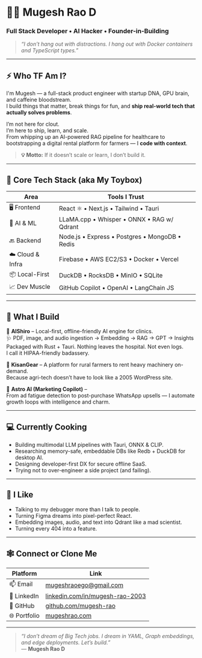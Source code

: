 # 👨‍💻 Mugesh Rao D

### Full Stack Developer • AI Hacker • Founder-in-Building

> _“I don’t hang out with distractions. I hang out with Docker containers and TypeScript types.”_

---

## ⚡ Who TF Am I?

I'm Mugesh — a full-stack product engineer with startup DNA, GPU brain, and caffeine bloodstream.  
I build things that matter, break things for fun, and **ship real-world tech that actually solves problems**.

I’m not here for clout.  
I’m here to ship, learn, and scale.  
From whipping up an AI-powered RAG pipeline for healthcare to bootstrapping a digital rental platform for farmers — I **code with context**.

> **💡 Motto:** If it doesn’t scale or learn, I don’t build it.

---

## 🧠 Core Tech Stack (aka My Toybox)

| Area | Tools I Trust |
|------|---------------|
| 🖥️ Frontend | React ⚛️ • Next.js • Tailwind • Tauri |
| 🧠 AI & ML | LLaMA.cpp • Whisper • ONNX • RAG w/ Qdrant |
| 🔙 Backend | Node.js • Express • Postgres • MongoDB • Redis |
| ☁️ Cloud & Infra | Firebase • AWS EC2/S3 • Docker • Vercel |
| 📦 Local-First | DuckDB • RocksDB • MinIO • SQLite |
| 📈 Dev Muscle | GitHub Copilot • OpenAI • LangChain JS |

---

## 🧬 What I Build

🚀 **AIShiro** – Local-first, offline-friendly AI engine for clinics.  
🩺 PDF, image, and audio ingestion → Embedding → RAG → GPT → Insights  
Packaged with Rust + Tauri. Nothing leaves the hospital. Not even logs.  
I call it HIPAA-friendly badassery.

🌾 **KisanGear** – A platform for rural farmers to rent heavy machinery on-demand.  
Because agri-tech doesn’t have to look like a 2005 WordPress site.

🤖 **Astro AI (Marketing Copilot)** –  
From ad fatigue detection to post-purchase WhatsApp upsells — I automate growth loops with intelligence and charm.

---

## 💻 Currently Cooking

- Building multimodal LLM pipelines with Tauri, ONNX & CLIP.
- Researching memory-safe, embeddable DBs like Redb + DuckDB for desktop AI.
- Designing developer-first DX for secure offline SaaS.
- Trying not to over-engineer a side project (and failing).

---

## 🧩 I Like

- Talking to my debugger more than I talk to people.
- Turning Figma dreams into pixel-perfect React.
- Embedding images, audio, and text into Qdrant like a mad scientist.
- Turning every 404 into a feature.

---

## 🕸️ Connect or Clone Me

| Platform | Link |
|---------|------|
| 📫 Email | [mugeshraoego@gmail.com](mailto:mugeshraoego@gmail.com) |
| 🔗 LinkedIn | [linkedin.com/in/mugesh-rao-2003](https://linkedin.com/in/mugesh-rao-2003) |
| 🧠 GitHub | [github.com/mugesh-rao](https://github.com/mugesh-rao) |
| 🌐 Portfolio | [mugeshrao.com](https://mugeshrao.com) |

---

> _“I don’t dream of Big Tech jobs. I dream in YAML, Graph embeddings, and edge deployments. Let’s build.”_  
> — **Mugesh Rao D**

